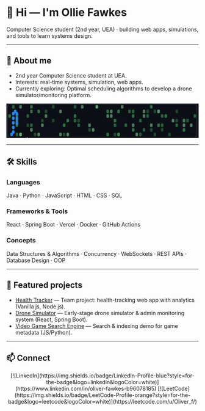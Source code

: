 # 👋 Hi — I'm Ollie Fawkes
Computer Science student (2nd year, UEA) · building web apps, simulations, and tools to learn systems design.

---

## 🔭 About me
- 2nd year Computer Science student at UEA.
- Interests: real-time systems, simulation, web apps.
- Currently exploring: Optimal scheduling algorithms to develop a drone simulator/monitoring platform.

<p align="center">
  <img src="assests/snake.gif" alt="Snake demo" width="700"/>
</p>

---

## 🛠️ Skills
### Languages
Java · Python · JavaScript · HTML · CSS · SQL

### Frameworks & Tools
React · Spring Boot · Vercel · Docker · GitHub Actions

### Concepts
Data Structures & Algorithms · Concurrency · WebSockets · REST APIs · Database Design · OOP

---

## 🚀 Featured projects
- [Health Tracker](https://github.com/ConnorGowerr/Software-Engineering-project) — Team project: health-tracking web app with analytics (Vanilla js, Node js).
- [Drone Simulator](https://github.com/fawkeso16/RoughDroneMontor-SimService-first-rough-draft-) — Early-stage drone simulator & admin monitoring system (React, Spring Boot).
- [Video Game Search Engine](https://github.com/fawkeso16/Videogame-ir-searchengine) — Search & indexing demo for game metadata (JS/Python).


---

## 📫 Connect
<p align="center">
  [![LinkedIn](https://img.shields.io/badge/LinkedIn-Profile-blue?style=for-the-badge&logo=linkedin&logoColor=white)](https://www.linkedin.com/in/oliver-fawkes-b96078185)
  [![LeetCode](https://img.shields.io/badge/LeetCode-Profile-orange?style=for-the-badge&logo=leetcode&logoColor=white)](https://leetcode.com/u/Oliver_f/)
</p>


